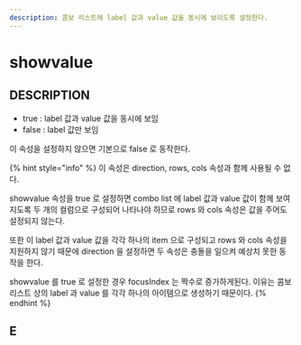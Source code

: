 ```yaml
---
description: 콤보 리스트에 label 값과 value 값을 동시에 보이도록 설정한다.
---
```


# showvalue

## DESCRIPTION

* true : label 값과 value 값을 동시에 보임
* false : label 값만 보임

이 속성을 설정하지 않으면 기본으로 false 로 동작한다.

{% hint style="info" %}
이 속성은 direction, rows, cols 속성과 함께 사용될 수 없다. 

showvalue 속성을 true 로 설정하면 combo list 에 label 값과 value 값이 함께 보여지도록 두 개의 컬럼으로 구성되어 나타나야 하므로 rows 와 cols 속성은 값을 주어도 설정되지 않는다.

또한 이 label 값과 value 값을 각각 하나의 item 으로 구성되고 rows 와 cols 속성을 지원하지 않기 때문에 direction 을 설정하면 두 속성은 충돌을 일으켜 예상치 못한 동작을 한다.

showvalue 를 true 로 설정한 경우 focusIndex 는 짝수로 증가하게된다. 이유는 콤보 리스트 상의 label 과 value 를 각각 하나의 아이템으로 생성하기 때문이다.
{% endhint %}

## E

